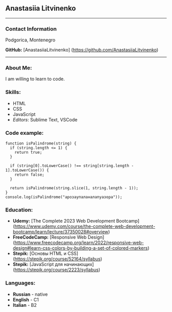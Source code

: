 ## Anastasiia Litvinenko
***
### Contact Information
Podgorica, Montenegro

**GitHub:** [AnastasiiaLitvinenko] (https://github.com/AnastasiiaLitvinenko)

***
### About Me:
I am willing to learn to code.

### Skills:
* HTML
* CSS
* JavaScript
* *Editors*: Sublime Text, VSCode

### Code example:
```
function isPalindrome(string) {
  if (string.length <= 1) {
    return true;
  }
  
  if (string[0].toLowerCase() !== string[string.length - 1].toLowerCase()) {
    return false;
  }
  
  return isPalindrome(string.slice(1, string.length - 1));
}
console.log(isPalindrome("aрозаупаланалапуазора"));
```

### Education:
* **Udemy:** [The Complete 2023 Web Development Bootcamp] (https://www.udemy.com/course/the-complete-web-development-bootcamp/learn/lecture/37350028#overview)
* **FreeCodeCamp:** [Responsive Web Design] (https://www.freecodecamp.org/learn/2022/responsive-web-design#learn-css-colors-by-building-a-set-of-colored-markers)
* **Stepik:** [Основы HTML и CSS] (https://stepik.org/course/52164/syllabus)
* **Stepik:** [JavaScript для начинающих] (https://stepik.org/course/2223/syllabus)

### Languages:
* **Russian** - native
* **English** - C1
* **Italian** - B2